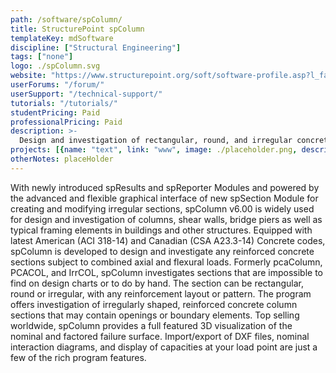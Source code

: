 ```yaml
---
path: /software/spColumn/
title: StructurePoint spColumn
templateKey: mdSoftware
discipline: ["Structural Engineering"]
tags: ["none"]
logo: ./spColumn.svg
website: "https://www.structurepoint.org/soft/software-profile.asp?l_family_id=58"
userForums: "/forum/"
userSupport: "/technical-support/"
tutorials: "/tutorials/"
studentPricing: Paid
professionalPricing: Paid
description: >-
  Design and investigation of rectangular, round, and irregular concrete columns & walls including slenderness effects.
projects: [{name: "text", link: "www", image: ./placeholder.png, description: "blah blah"}]
otherNotes: placeHolder
---
```


With newly introduced spResults and spReporter Modules and powered by the advanced and flexible graphical interface of new spSection Module for creating and modifying irregular sections, spColumn v6.00 is widely used for design and investigation of columns, shear walls, bridge piers as well as typical framing elements in buildings and other structures. Equipped with latest American (ACI 318-14) and Canadian (CSA A23.3-14) Concrete codes, spColumn is developed to design and investigate any reinforced concrete sections subject to combined axial and flexural loads. Formerly pcaColumn, PCACOL, and IrrCOL, spColumn investigates sections that are impossible to find on design charts or to do by hand. The section can be rectangular, round or irregular, with any reinforcement layout or pattern. The program offers investigation of irregularly shaped, reinforced concrete column sections that may contain openings or boundary elements. Top selling worldwide, spColumn provides a full featured 3D visualization of the nominal and factored failure surface. Import/export of DXF files, nominal interaction diagrams, and display of capacities at your load point are just a few of the rich program features.
